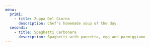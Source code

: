 ```yaml
---
menu:
  primi:
    - title: Zuppa Del Giorno
      description: Chef’s homemade soup of the day
  secondi:
    - title: Spaghetti Carbonara
      description: Spaghetti with pancetta, egg and parmiggiano
---
```

